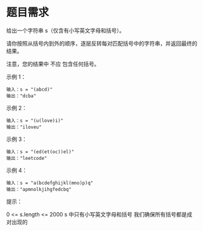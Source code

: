# 题目需求

给出一个字符串 s（仅含有小写英文字母和括号）。

请你按照从括号内到外的顺序，逐层反转每对匹配括号中的字符串，并返回最终的结果。

注意，您的结果中 不应 包含任何括号。

 

示例 1：

```
输入：s = "(abcd)"
输出："dcba"
```


示例 2：

```
输入：s = "(u(love)i)"
输出："iloveu"
```


示例 3：

```
输入：s = "(ed(et(oc))el)"
输出："leetcode"
```


示例 4：

```
输入：s = "a(bcdefghijkl(mno)p)q"
输出："apmnolkjihgfedcbq"
```






提示：

0 <= s.length <= 2000
s 中只有小写英文字母和括号
我们确保所有括号都是成对出现的

